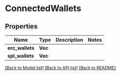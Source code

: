 # ConnectedWallets

## Properties

Name | Type | Description | Notes
------------ | ------------- | ------------- | -------------
**erc_wallets** | **Vec<String>** |  | 
**spl_wallets** | **Vec<String>** |  | 

[[Back to Model list]](../README.md#documentation-for-models) [[Back to API list]](../README.md#documentation-for-api-endpoints) [[Back to README]](../README.md)


